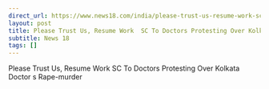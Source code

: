 ```yaml
---
direct_url: https://www.news18.com/india/please-trust-us-resume-work-sc-to-doctors-protesting-over-kolkata-doctors-rape-murder-9021507.html
layout: post
title: Please Trust Us, Resume Work  SC To Doctors Protesting Over Kolkata Doctor s Rape-murder
subtitle: News 18
tags: []
---
```


Please Trust Us, Resume Work  SC To Doctors Protesting Over Kolkata Doctor s Rape-murder
